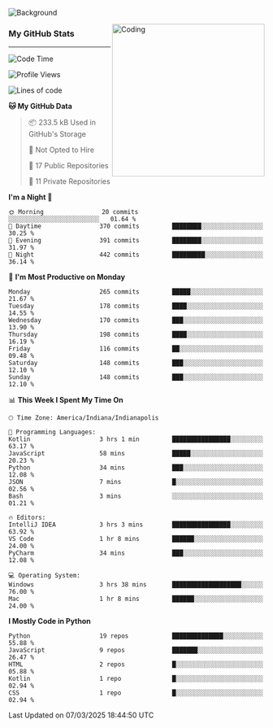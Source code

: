 ![Background](https://github.com/Nguyen-Noah/Nguyen-Noah/assets/112649680/f5d2296f-0508-400c-abcf-47c085708a2a)

<img align="right" alt="Coding" width="300" src="https://cdn.dribbble.com/users/1277312/screenshots/14733298/media/39b1045e593737587dd60e42c8422d1f.gif" >

### My GitHub Stats
---
<!--START_SECTION:waka-->
![Code Time](http://img.shields.io/badge/Code%20Time-483%20hrs%2033%20mins-blue)

![Profile Views](http://img.shields.io/badge/Profile%20Views-0-blue)

![Lines of code](https://img.shields.io/badge/From%20Hello%20World%20I%27ve%20Written-9.9%20million%20lines%20of%20code-blue)

**🐱 My GitHub Data** 

> 📦 233.5 kB Used in GitHub's Storage 
 > 
> 🚫 Not Opted to Hire
 > 
> 📜 17 Public Repositories 
 > 
> 🔑 11 Private Repositories 
 > 
**I'm a Night 🦉** 

```text
🌞 Morning                20 commits          ░░░░░░░░░░░░░░░░░░░░░░░░░   01.64 % 
🌆 Daytime                370 commits         ████████░░░░░░░░░░░░░░░░░   30.25 % 
🌃 Evening                391 commits         ████████░░░░░░░░░░░░░░░░░   31.97 % 
🌙 Night                  442 commits         █████████░░░░░░░░░░░░░░░░   36.14 % 
```
📅 **I'm Most Productive on Monday** 

```text
Monday                   265 commits         █████░░░░░░░░░░░░░░░░░░░░   21.67 % 
Tuesday                  178 commits         ████░░░░░░░░░░░░░░░░░░░░░   14.55 % 
Wednesday                170 commits         ███░░░░░░░░░░░░░░░░░░░░░░   13.90 % 
Thursday                 198 commits         ████░░░░░░░░░░░░░░░░░░░░░   16.19 % 
Friday                   116 commits         ██░░░░░░░░░░░░░░░░░░░░░░░   09.48 % 
Saturday                 148 commits         ███░░░░░░░░░░░░░░░░░░░░░░   12.10 % 
Sunday                   148 commits         ███░░░░░░░░░░░░░░░░░░░░░░   12.10 % 
```


📊 **This Week I Spent My Time On** 

```text
🕑︎ Time Zone: America/Indiana/Indianapolis

💬 Programming Languages: 
Kotlin                   3 hrs 1 min         ████████████████░░░░░░░░░   63.17 % 
JavaScript               58 mins             █████░░░░░░░░░░░░░░░░░░░░   20.23 % 
Python                   34 mins             ███░░░░░░░░░░░░░░░░░░░░░░   12.08 % 
JSON                     7 mins              █░░░░░░░░░░░░░░░░░░░░░░░░   02.56 % 
Bash                     3 mins              ░░░░░░░░░░░░░░░░░░░░░░░░░   01.21 % 

🔥 Editors: 
IntelliJ IDEA            3 hrs 3 mins        ████████████████░░░░░░░░░   63.92 % 
VS Code                  1 hr 8 mins         ██████░░░░░░░░░░░░░░░░░░░   24.00 % 
PyCharm                  34 mins             ███░░░░░░░░░░░░░░░░░░░░░░   12.08 % 

💻 Operating System: 
Windows                  3 hrs 38 mins       ███████████████████░░░░░░   76.00 % 
Mac                      1 hr 8 mins         ██████░░░░░░░░░░░░░░░░░░░   24.00 % 
```

**I Mostly Code in Python** 

```text
Python                   19 repos            ██████████████░░░░░░░░░░░   55.88 % 
JavaScript               9 repos             ███████░░░░░░░░░░░░░░░░░░   26.47 % 
HTML                     2 repos             █░░░░░░░░░░░░░░░░░░░░░░░░   05.88 % 
Kotlin                   1 repo              █░░░░░░░░░░░░░░░░░░░░░░░░   02.94 % 
CSS                      1 repo              █░░░░░░░░░░░░░░░░░░░░░░░░   02.94 % 
```




 Last Updated on 07/03/2025 18:44:50 UTC
<!--END_SECTION:waka-->

<!--
**Nguyen-Noah/Nguyen-Noah** is a ✨ _special_ ✨ repository because its `README.md` (this file) appears on your GitHub profile.

Here are some ideas to get you started:

- 🔭 I’m currently working on ...
- 🌱 I’m currently learning ...
- 👯 I’m looking to collaborate on ...
- 🤔 I’m looking for help with ...
- 💬 Ask me about ...
- 📫 How to reach me: ...
- 😄 Pronouns: ...
- ⚡ Fun fact: ...
-->
